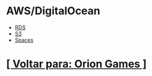 # AWS/DigitalOcean

- [RDS](./1-rds/rds.md)
- [S3](./2-s3/s3.md)
- [Spaces](./3-spaces/1-spaces.md)

# [[ Voltar para: Orion Games ]](../orion-games.md)
